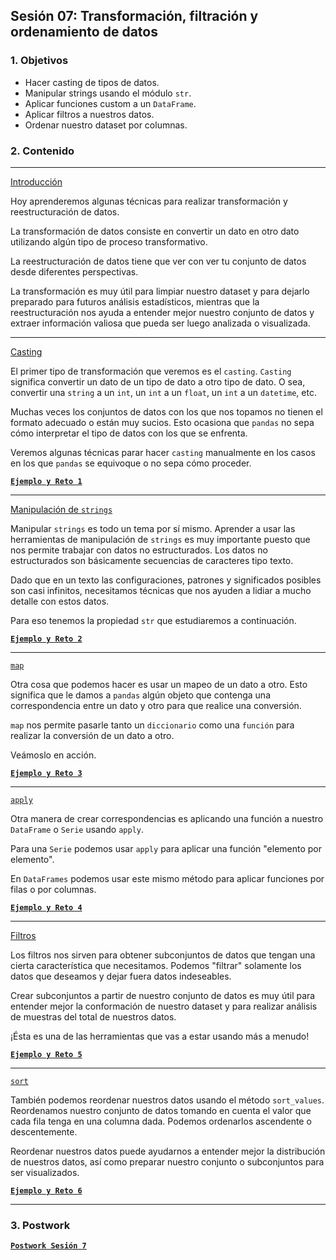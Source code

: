 
## Sesión 07: Transformación, filtración y ordenamiento de datos

### 1. Objetivos

- Hacer casting de tipos de datos.
- Manipular strings usando el módulo `str`.
- Aplicar funciones custom a un `DataFrame`.
- Aplicar filtros a nuestros datos.
- Ordenar nuestro dataset por columnas.

### 2. Contenido

---

<ins>Introducción</ins>

Hoy aprenderemos algunas técnicas para realizar transformación y reestructuración de datos.

La transformación de datos consiste en convertir un dato en otro dato utilizando algún tipo de proceso transformativo.

La reestructuración de datos tiene que ver con ver tu conjunto de datos desde diferentes perspectivas.

La transformación es muy útil para limpiar nuestro dataset y para dejarlo preparado para futuros análisis estadísticos, mientras que la reestructuración nos ayuda a entender mejor nuestro conjunto de datos y extraer información valiosa que pueda ser luego analizada o visualizada.

---

<ins>Casting</ins>

El primer tipo de transformación que veremos es el `casting`. `Casting` significa convertir un dato de un tipo de dato a otro tipo de dato. O sea, convertir una `string` a un `int`, un `int` a un `float`, un `int` a un `datetime`, etc.

Muchas veces los conjuntos de datos con los que nos topamos no tienen el formato adecuado o están muy sucios. Esto ocasiona que `pandas` no sepa cómo interpretar el tipo de datos con los que se enfrenta.

Veremos algunas técnicas parar hacer `casting` manualmente en los casos en los que `pandas` se equivoque o no sepa cómo proceder.

>

[**`Ejemplo y Reto 1`**](00ER-casting.ipynb)

---

<ins>Manipulación de `strings`</ins>

Manipular `strings` es todo un tema por sí mismo. Aprender a usar las herramientas de manipulación de `strings` es muy importante puesto que nos permite trabajar con datos no estructurados. Los datos no estructurados son básicamente secuencias de caracteres tipo texto.

Dado que en un texto las configuraciones, patrones y significados posibles son casi infinitos, necesitamos técnicas que nos ayuden a lidiar a mucho detalle con estos datos.

Para eso tenemos la propiedad `str` que estudiaremos a continuación.

>

[**`Ejemplo y Reto 2`**](02ER-manipulacion_de_strings.ipynb)

---

<ins>`map`</ins>

Otra cosa que podemos hacer es usar un mapeo de un dato a otro. Esto significa que le damos a `pandas` algún objeto que contenga una correspondencia entre un dato y otro para que realice una conversión.

`map` nos permite pasarle tanto un `diccionario` como una `función` para realizar la conversión de un dato a otro.

Veámoslo en acción.

>

[**`Ejemplo y Reto 3`**](03ER-map.ipynb)

---

<ins>`apply`</ins>

Otra manera de crear correspondencias es aplicando una función a nuestro `DataFrame` o `Serie` usando `apply`.

Para una `Serie` podemos usar `apply` para aplicar una función "elemento por elemento".

En `DataFrames` podemos usar este mismo método para aplicar funciones por filas o por columnas.

>

[**`Ejemplo y Reto 4`**](04ER-apply.ipynb)

---

<ins>Filtros</ins>

Los filtros nos sirven para obtener subconjuntos de datos que tengan una cierta característica que necesitamos. Podemos "filtrar" solamente los datos que deseamos y dejar fuera datos indeseables.

Crear subconjuntos a partir de nuestro conjunto de datos es muy útil para entender mejor la conformación de nuestro dataset y para realizar análisis de muestras del total de nuestros datos.

¡Ésta es una de las herramientas que vas a estar usando más a menudo!

>

[**`Ejemplo y Reto 5`**](05ER-filtros.ipynb)

---

<ins>`sort`</ins>

También podemos reordenar nuestros datos usando el método `sort_values`. Reordenamos nuestro conjunto de datos tomando en cuenta el valor que cada fila tenga en una columna dada. Podemos ordenarlos ascendente o descentemente.

Reordenar nuestros datos puede ayudarnos a entender mejor la distribución de nuestros datos, así como preparar nuestro conjunto o subconjuntos para ser visualizados.

>

[**`Ejemplo y Reto 6`**](06ER-sort.ipynb)

---

### 3. Postwork

[**`Postwork Sesión 7`**](07A-Postwork.md)
